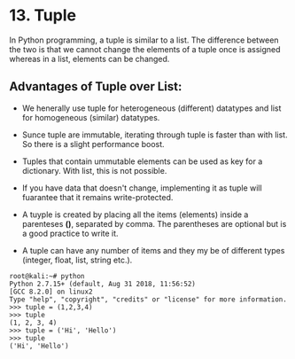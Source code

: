 # 13. Tuple

In Python programming, a tuple is similar to a list. The difference between the two is that we cannot change the elements of a tuple once is assigned whereas in a list, elements can be changed.

## Advantages of Tuple over List:

* We henerally use tuple for heterogeneous (different) datatypes and list for homogeneous (similar) datatypes.

* Sunce tuple are immutable, iterating through tuple is faster than with list. So there is a slight performance boost.

* Tuples that contain ummutable elements can be used as key for a dictionary. With list, this is not possible.

* If you have data that doesn't change, implementing it as tuple will fuarantee that it remains write-protected.

* A tuyple is created by placing all the items (elements) inside a parenteses **()**, separated by comma. The parentheses are optional but is a good practice to write it.

* A tuple can have any number of items and they my be of different types (integer, float, list, string etc.).

```
root@kali:~# python
Python 2.7.15+ (default, Aug 31 2018, 11:56:52) 
[GCC 8.2.0] on linux2
Type "help", "copyright", "credits" or "license" for more information.
>>> tuple = (1,2,3,4)
>>> tuple
(1, 2, 3, 4)
>>> tuple = ('Hi', 'Hello')
>>> tuple
('Hi', 'Hello')
```